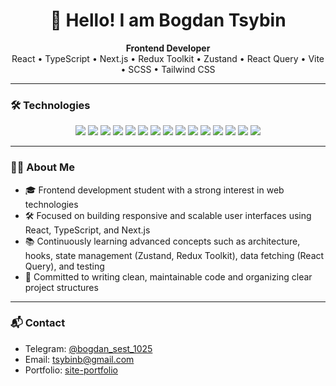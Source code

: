<h1 align="center">👋 Hello! I am Bogdan Tsybin</h1>

<p align="center">
  <strong>Frontend Developer</strong> <br />
  React • TypeScript • Next.js • Redux Toolkit • Zustand • React Query • Vite • SCSS • Tailwind CSS
</p>

---

### 🛠️ Technologies

<p align="center">
  <img src="https://img.shields.io/badge/HTML-E34F26?style=for-the-badge&logo=html5&logoColor=white"/>
  <img src="https://img.shields.io/badge/CSS-1572B6?style=for-the-badge&logo=css3&logoColor=white"/>
  <img src="https://img.shields.io/badge/JavaScript-F7DF1E?style=for-the-badge&logo=javascript&logoColor=black"/>
  <img src="https://img.shields.io/badge/TypeScript-3178C6?style=for-the-badge&logo=typescript&logoColor=white"/>
  <img src="https://img.shields.io/badge/React-20232A?style=for-the-badge&logo=react&logoColor=61DAFB"/>
  <img src="https://img.shields.io/badge/Next.js-000000?style=for-the-badge&logo=nextdotjs&logoColor=white"/>
  <img src="https://img.shields.io/badge/Redux_Toolkit-764ABC?style=for-the-badge&logo=redux&logoColor=white"/>
  <img src="https://img.shields.io/badge/Zustand-000000?style=for-the-badge&logo=github&logoColor=white"/>
  <img src="https://img.shields.io/badge/React_Query-FF4154?style=for-the-badge&logo=react-query&logoColor=white"/>
  <img src="https://img.shields.io/badge/Vite-646CFF?style=for-the-badge&logo=vite&logoColor=white"/>
  <img src="https://img.shields.io/badge/SCSS-CC6699?style=for-the-badge&logo=sass&logoColor=white"/>
  <img src="https://img.shields.io/badge/Tailwind-38B2AC?style=for-the-badge&logo=tailwind-css&logoColor=white"/>
  <img src="https://img.shields.io/badge/Axios-5A29E4?style=for-the-badge"/>
  <img src="https://img.shields.io/badge/Git-F05032?style=for-the-badge&logo=git&logoColor=white"/>
  <img src="https://img.shields.io/badge/Docker-2496ED?style=for-the-badge&logo=docker&logoColor=white"/>
</p>

---

### 🧑‍💻 About Me

- 🎓 Frontend development student with a strong interest in web technologies
- 🛠️ Focused on building responsive and scalable user interfaces using React, TypeScript, and Next.js
- 📚 Continuously learning advanced concepts such as architecture, hooks, state management (Zustand, Redux Toolkit), data fetching (React Query), and testing
- 🧩 Committed to writing clean, maintainable code and organizing clear project structures

---

### 📬 Contact

- Telegram: [@bogdan_sest_1025](https://t.me/bogdan_sest_1025)
- Email: [tsybinb@gmail.com](https://mail.google.com/mail/?view=cm&fs=1&to=tsybinb@gmail.com)
- Portfolio: [site-portfolio](https://bogdantsybin2005.github.io/site-portfolio)
